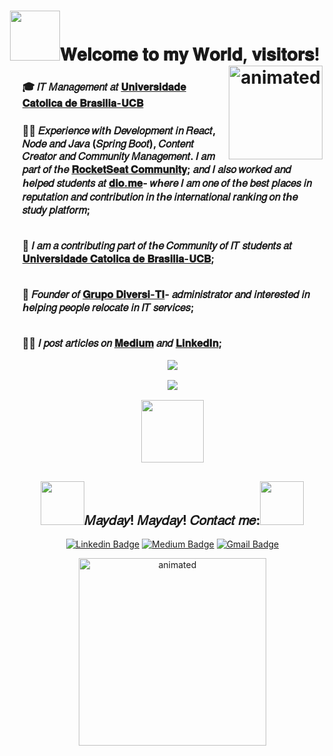 
 <p>
<h1 align="center"><b><img src="https://media.giphy.com/media/InHvdOCyh7aXMm5R3n/giphy.gif" width="80">𝐖𝐞𝐥𝐜𝐨𝐦𝐞 𝐭𝐨 𝐦𝐲 𝐖𝐨𝐫𝐥𝐝, 𝐯𝐢𝐬𝐢𝐭𝐨𝐫𝐬!</b><img align= 'right' src="https://media.giphy.com/media/KzV5NWeRokeOgfZtnQ/giphy.gifhttps://media.giphy.com/media/oX8Wh3bwHJ0TFTlT6J/giphy.gif" width="150" alt="animated"/></h1> 
 </p>

<ul>
  <p><h3><b>🎓 𝐼𝑇 𝑀𝑎𝑛𝑎𝑔𝑒𝑚𝑒𝑛𝑡 𝑎𝑡 <a href="https://ucb.catolica.edu.br/">𝐔𝐧𝐢𝐯𝐞𝐫𝐬𝐢𝐝𝐚𝐝𝐞 𝐂𝐚𝐭𝐨𝐥𝐢𝐜𝐚 𝐝𝐞 𝐁𝐫𝐚𝐬𝐢𝐥𝐢𝐚-𝐔𝐂𝐁</b></a>
</p>
  
 <p><h3><b>
       👨‍💻 𝐸𝑥𝑝𝑒𝑟𝑖𝑒𝑛𝑐𝑒 𝑤𝑖𝑡ℎ 𝐷𝑒𝑣𝑒𝑙𝑜𝑝𝑚𝑒𝑛𝑡 𝑖𝑛 𝑅𝑒𝑎𝑐𝑡, 𝑁𝑜𝑑𝑒 𝑎𝑛𝑑 𝐽𝑎𝑣𝑎 (𝑆𝑝𝑟𝑖𝑛𝑔 𝐵𝑜𝑜𝑡), 𝐶𝑜𝑛𝑡𝑒𝑛𝑡 𝐶𝑟𝑒𝑎𝑡𝑜𝑟 𝑎𝑛𝑑 𝐶𝑜𝑚𝑚𝑢𝑛𝑖𝑡𝑦 𝑀𝑎𝑛𝑎𝑔𝑒𝑚𝑒𝑛𝑡. 𝐼 𝑎𝑚 𝑝𝑎𝑟𝑡 𝑜𝑓 𝑡ℎ𝑒 <a href="https://app.rocketseat.com.br/me/guedes">𝐑𝐨𝐜𝐤𝐞𝐭𝐒𝐞𝐚𝐭 𝐂𝐨𝐦𝐦𝐮𝐧𝐢𝐭𝐲</a>; 𝑎𝑛𝑑 𝐼 𝑎𝑙𝑠𝑜 𝑤𝑜𝑟𝑘𝑒𝑑 𝑎𝑛𝑑 ℎ𝑒𝑙𝑝𝑒𝑑 𝑠𝑡𝑢𝑑𝑒𝑛𝑡𝑠 𝑎𝑡 
<a href="https://dio.me/">𝐝𝐢𝐨.𝐦𝐞</a>- 𝑤ℎ𝑒𝑟𝑒 𝐼 𝑎𝑚 𝑜𝑛𝑒 𝑜𝑓 𝑡ℎ𝑒 𝑏𝑒𝑠𝑡 𝑝𝑙𝑎𝑐𝑒𝑠 𝑖𝑛 𝑟𝑒𝑝𝑢𝑡𝑎𝑡𝑖𝑜𝑛 𝑎𝑛𝑑 𝑐𝑜𝑛𝑡𝑟𝑖𝑏𝑢𝑡𝑖𝑜𝑛 𝑖𝑛 𝑡ℎ𝑒 𝑖𝑛𝑡𝑒𝑟𝑛𝑎𝑡𝑖𝑜𝑛𝑎𝑙 𝑟𝑎𝑛𝑘𝑖𝑛𝑔 𝑜𝑛 𝑡ℎ𝑒 𝑠𝑡𝑢𝑑𝑦 𝑝𝑙𝑎𝑡𝑓𝑜𝑟𝑚;

  </br>🤗 𝐼 𝑎𝑚 𝑎 𝑐𝑜𝑛𝑡𝑟𝑖𝑏𝑢𝑡𝑖𝑛𝑔 𝑝𝑎𝑟𝑡 𝑜𝑓 𝑡ℎ𝑒 𝐶𝑜𝑚𝑚𝑢𝑛𝑖𝑡𝑦 𝑜𝑓 𝐼𝑇 𝑠𝑡𝑢𝑑𝑒𝑛𝑡𝑠 𝑎𝑡 <a href="https://ucb.catolica.edu.br/">𝐔𝐧𝐢𝐯𝐞𝐫𝐬𝐢𝐝𝐚𝐝𝐞 𝐂𝐚𝐭𝐨𝐥𝐢𝐜𝐚 𝐝𝐞 𝐁𝐫𝐚𝐬𝐢𝐥𝐢𝐚-𝐔𝐂𝐁</b></a>;

  </br>🏁 𝐹𝑜𝑢𝑛𝑑𝑒𝑟 𝑜𝑓 <a href="https://www.linkedin.com/groups/9032010/">𝐆𝐫𝐮𝐩𝐨 𝐃𝐢𝐯𝐞𝐫𝐬𝐢-𝐓𝐈</a>- 𝑎𝑑𝑚𝑖𝑛𝑖𝑠𝑡𝑟𝑎𝑡𝑜𝑟 𝑎𝑛𝑑 𝑖𝑛𝑡𝑒𝑟𝑒𝑠𝑡𝑒𝑑 𝑖𝑛 ℎ𝑒𝑙𝑝𝑖𝑛𝑔 𝑝𝑒𝑜𝑝𝑙𝑒 𝑟𝑒𝑙𝑜𝑐𝑎𝑡𝑒 𝑖𝑛 𝐼𝑇 𝑠𝑒𝑟𝑣𝑖𝑐𝑒𝑠;

  </br>✍🏻 𝐼 𝑝𝑜𝑠𝑡 𝑎𝑟𝑡𝑖𝑐𝑙𝑒𝑠 𝑜𝑛 <a href="https://medium.com/@sradtsor">𝐌𝐞𝐝𝐢𝐮𝐦</a> 𝑎𝑛𝑑 <a href="https://www.linkedin.com/newsletters/artigos-para-o-intervalo-6864175629416329216/">𝐋𝐢𝐧𝐤𝐞𝐝𝐈𝐧</a>;


<p align="center">
  <img align="center" src="https://github-readme-stats.vercel.app/api/top-langs/?username=Guedesou&layout=compact&theme=jolly"> 
</p>

<p align="center">
  <img align="center" src="https://github-readme-stats.vercel.app/api?username=Guedesou&show_icons=true&theme=jolly"> 
</p>

<p align="center">
  <img align="center" src="https://media.giphy.com/media/EAZNrYsT7fzttW2lgf/giphy.gif" width="100"></ > 
</p>

<h2 align="center"><img src="https://media.giphy.com/media/f8Old4J27xQmotsBqg/giphy.gif" width="70">𝑀𝑎𝑦𝑑𝑎𝑦! 𝑀𝑎𝑦𝑑𝑎𝑦! 𝐶𝑜𝑛𝑡𝑎𝑐𝑡 𝑚𝑒:<img src="https://media.giphy.com/media/f8Old4J27xQmotsBqg/giphy.gif" width="70"></h3>

<p align="center">
<a href="https://www.linkedin.com/in/guedesou/" target="blank"><img alt="Linkedin Badge" src="https://img.shields.io/badge/-Thiago%20Guedes-black?style=flat-square&logo=Linkedin&logoColor=white&link=https://www.linkedin.com/in/guedesou/"/></a>
 <a href="https://guedesou.medium.com" target="blank"><img alt="Medium Badge" src="https://img.shields.io/badge/-Thiago%20Guedes-black?style=flat-square&logo=Medium&logoColor=white&link=https://guedesou.medium.com/"/></a>
<a href="mailto:sradtsor@gmail.com" target="blank"><img alt="Gmail Badge" src="https://img.shields.io/badge/-sradtsor@gmail.com-black?style=flat-square&logo=Gmail&logoColor=orange&link=mailto:sradtsor@gmail.com"/></a></p>

  
 <p align="center">
<img src="https://media.giphy.com/media/TK53HEZJFVZSBE7Q6W/giphy.gif" width="300" alt="animated"/>
 </p>
